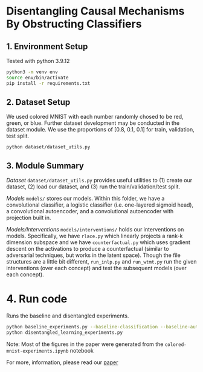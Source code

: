 # Disentangling Causal Mechanisms By Obstructing Classifiers


## 1. Environment Setup

Tested with python 3.9.12 

```bash
python3 -m venv env
source env/bin/activate
pip install -r requirements.txt 
```


## 2. Dataset Setup 

We used colored MNIST with each number randomly chosed to be red, green, or blue. Further dataset development may be conducted in the dataset module. We use the proportions of [0.8, 0.1, 0.1] for train, validation, test split. 

```
python dataset/dataset_utils.py
```


## 3. Module Summary

*Dataset*
`dataset/dataset_utils.py` provides useful utilities to (1) create our dataset, (2) load our dataset, and (3) run the train/validation/test split.

*Models*
`models/` stores our models. Within this folder, we have a convolutional classifier, a logistic classifier (i.e. one-layered sigmoid head), a convolutional autoencoder, and a convolutional autoencoder with projection built in.

*Models/Interventions*
`models/interventions/` holds our interventions on models. Specifically, we have `rlace.py` which linearly projects a rank-k dimension subspace and we have `counterfactual.py` which uses gradient descent on the activations to produce a counterfactual (similar to adversarial techniques, but works in the latent space).
Though the file structures are a little bit different, `run_inlp.py` and `run_wtmt.py` run the given interventions (over each concept) and test the subsequent models (over each concept).


# 4. Run code 

Runs the baseline and disentangled experiments. 
```bash
python baseline_experiments.py --baseline-classification --baseline-autoencoder
python disentangled_learning_experiments.py
```

Note: Most of the figures in the paper were generated from the `colored-mnist-experiments.ipynb` notebook

For more, information, please read our [paper](https://github.com/surajK610/disentangled-learning-by-projection/blob/main/Disentangling_Causal_Mechanisms_By_Obstructing_Classifiers.pdf)
